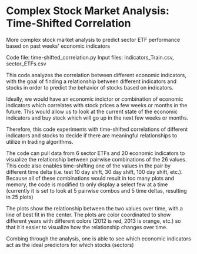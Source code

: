 # Complex Stock Market Analysis: Time-Shifted Correlation

More complex stock market analysis to predict sector ETF performance based on past weeks' economic indicators

Code file: time-shifted_correlation.py
Input files: Indicators_Train.csv, sector_ETFs.csv


This code analyzes the correlation between different economic indicators, with the goal of finding
a relationship between different indicators and stocks in order to predict the behavior of stocks
based on indicators.

Ideally, we would have an economic indictor or combination of economic indicators which correlates
with stock prices a few weeks or months in the future. This would allow us to look at the current state
of the economic indicators and buy stock which will go up in the next few weeks or months.

Therefore, this code experiments with time-shifted correlations of different indicators and stocks to
decide if there are meaningful relationships to utilize in trading algorithms.

The code can pull data from 6 sector ETFs and 20 economic indicators to visualize the relationship between
pairwise combinations of the 26 values. This code also enables time-shifting one of the values in the pair
by different time delta (i.e. test 10 day shift, 30 day shift, 100 day shift, etc.). Because all of these
combinations would result in too many plots and memory, the code is modified to only display a select few at
a time (currently it is set to look at 5 pairwise combos and 5 time deltas, resulting in 25 plots)

The plots show the relationship between the two values over time, with a line of best fit in the center. The plots
are color coordinated to show different years with different colors (2012 is red, 2013 is orange, etc.) so that it
it easier to visualize how the relationship changes over time.

Combing through the analysis, one is able to see which economic indicators act as the ideal predictors for which
stocks (sectors)
